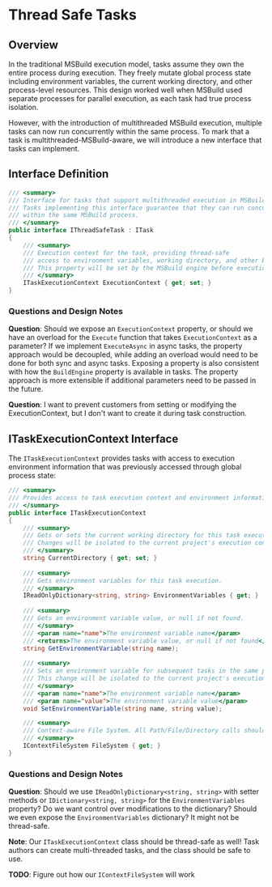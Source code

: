 # Thread Safe Tasks

## Overview
In the traditional MSBuild execution model, tasks assume they own the entire process during execution. They freely mutate global process state including environment variables, the current working directory, and other process-level resources. This design worked well when MSBuild used separate processes for parallel execution, as each task had true process isolation.

However, with the introduction of multithreaded MSBuild execution, multiple tasks can now run concurrently within the same process. To mark that a task is multithreaded-MSBuild-aware, we will introduce a new interface that tasks can implement.

## Interface Definition

```csharp
/// <summary>
/// Interface for tasks that support multithreaded execution in MSBuild.
/// Tasks implementing this interface guarantee that they can run concurrently with other tasks
/// within the same MSBuild process.
/// </summary>
public interface IThreadSafeTask : ITask
{
    /// <summary>
    /// Execution context for the task, providing thread-safe
    /// access to environment variables, working directory, and other build context.
    /// This property will be set by the MSBuild engine before execution is called.
    /// </summary>
    ITaskExecutionContext ExecutionContext { get; set; }
}
```

### Questions and Design Notes

**Question**: Should we expose an `ExecutionContext` property, or should we have an overload for the `Execute` function that takes `ExecutionContext` as a parameter? If we implement `ExecuteAsync` in async tasks, the property approach would be decoupled, while adding an overload would need to be done for both sync and async tasks. Exposing a property is also consistent with how the `BuildEngine` property is available in tasks. The property approach is more extensible if additional parameters need to be passed in the future.

**Question**: I want to prevent customers from setting or modifying the ExecutionContext, but I don't want to create it during task construction.

## ITaskExecutionContext Interface

The `ITaskExecutionContext` provides tasks with access to execution environment information that was previously accessed through global process state:

```csharp
/// <summary>
/// Provides access to task execution context and environment information.
/// </summary>
public interface ITaskExecutionContext
{
    /// <summary>
    /// Gets or sets the current working directory for this task execution.
    /// Changes will be isolated to the current project's execution context.
    /// </summary>
    string CurrentDirectory { get; set; }
    
    /// <summary>
    /// Gets environment variables for this task execution.
    /// </summary>
    IReadOnlyDictionary<string, string> EnvironmentVariables { get; }
    
    /// <summary>
    /// Gets an environment variable value, or null if not found.
    /// </summary>
    /// <param name="name">The environment variable name</param>
    /// <returns>The environment variable value, or null if not found</returns>
    string GetEnvironmentVariable(string name);
    
    /// <summary>
    /// Sets an environment variable for subsequent tasks in the same project.
    /// This change will be isolated to the current project's execution context.
    /// </summary>
    /// <param name="name">The environment variable name</param>
    /// <param name="value">The environment variable value</param>
    void SetEnvironmentVariable(string name, string value);

    /// <summary>
    /// Context-aware File System. All Path/File/Directory calls should be used through it.
    /// </summary>
    IContextFileSystem FileSystem { get; }
}
```


### Questions and Design Notes

**Question**: Should we use `IReadOnlyDictionary<string, string>` with setter methods or `IDictionary<string, string>` for the `EnvironmentVariables` property? Do we want control over modifications to the dictionary? Should we even expose the `EnvironmentVariables` dictionary? It might not be thread-safe.

**Note**: Our `ITaskExecutionContext` class should be thread-safe as well! Task authors can create multi-threaded tasks, and the class should be safe to use.

**TODO**: Figure out how our `IContextFileSystem` will work
